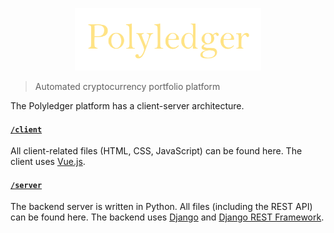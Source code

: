 <p align="center">
  <img src="/client/src/assets/img/logo.png?raw=true" height="100">
</p>

> Automated cryptocurrency portfolio platform

The Polyledger platform has a client-server architecture.

#### [`/client`](/client)
All client-related files (HTML, CSS, JavaScript) can be found here. The client uses [Vue.js](https://vuejs.org).

#### [`/server`](/server)
The backend server is written in Python. All files (including the REST API) can be found here. The backend uses [Django](https://www.djangoproject.com/) and [Django REST Framework](http://www.django-rest-framework.org/).
